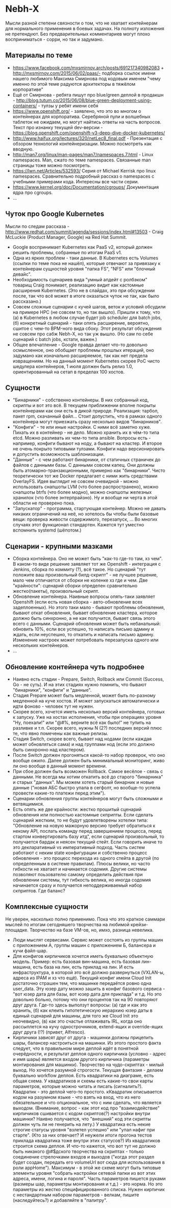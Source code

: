 # Nebh-X

Мысли разной степени связности о том, что не хватает контейнерам для нормального применения в боевых задачах. На полноту изложения не претендуют. Без предварительных комментариев могут плохо восприниматься - сорри, но так и задумано.

## Материалы по теме

* https://www.facebook.com/mxsmirnov.arch/posts/691217340982083 + http://mxsmirnov.com/2015/06/02/paas/- подборка ссылок имени нашего любимого Максима Смирнова под кодовым именем "чему именно по этой теме радуются архитекторы в тяжёлом корпоративе"
* Ещё от Смирнова - ребята пишут про blue/green деплой в продакшн - http://blog.tutum.co/2015/06/08/blue-green-deployment-using-containers/ - тулзы у ребят имени себя
* https://www.openshift.org/ - заявлено, что это во многом о контейнерах для корпоратива. Серебряной пули и волшебных таблеток не ожидаем, но могут найтись ответы на часть вопросов. Текст про изнанку текущей dev-версии - https://blog.openshift.com/openshift-v3-deep-dive-docker-kubernetes/
* http://www.haifux.org/lectures/320/netLec8_final.pdf - Презентация с обзором технологий контейнеризации. Можно посмотреть как вводную.
* http://man7.org/linux/man-pages/man7/namespaces.7.html  - Linux namespaces. Man, сжато по теме namespaces. Связанные man страницы тоже можно посмотреть.
* https://lwn.net/Articles/532593/ Серия от Michael Kerrisk про linux namespaces. Сравнительно подробный рассказ о namespaces с учебными примерами кода. Интересны все части серии.
* https://www.kernel.org/doc/Documentation/cgroups/ Документация ядра про cgroups.
* ...

## Чуток про Google Kubernetes
Мысли по следам рассказа - http://www.redhat.com/summit/agenda/sessions/index.html#13503 -  Craig McLuckie (Product Manager, Google) на Red Hat Summit.
* Google воспринимает Kubernetes как PaaS v2, который должен решить проблемы, собранные по итогам PaaS v1.
* Одна из ярких проблем - таки данные. В Kubernetes есть Volumes (ссылки по теме пока не нашёл), которые отвечают за привязаку к контейнерам сущностей уровня "папка FS", "NFS" или "блочный девайс".
* Необходимость сценариев вида "умный апдейт с ролбэком" товарищ Craig понимает, реализацию видит как кастомные расширения Kubernetes. (Это не в слайдах, это при обсуждении после, так что всё может в итоге оказаться чуток не так, как было рассказано.)
* Совсем сложные сценарии с кучей шагов, веток и условий обсудили на примере HPC (не совсем то, но так вышло). Пришли к тому, что (а) в Kubernetes в любом случае будет job scheduler для batch jobs, (б) конкретный сценарий - таки опять расширение, вероятно, сшитое с чем-то BPM-ного вида сбоку. Этот результат обсуждения не совсем про сабж Nebh-X, но так уж вышло. (Но сам по себе сценарий с batch jobs, кстати, важен.)
* Общее впечатление - Google правда делает что-то довольно осмысленное, оно обобщает проблемы прошлых итераций, оно задумано как изначально расширяемое, так как нет предела извращениям. Но на данный момент Kubernetes скорее PoC чисто шедулера контейнеров, 1 июля должен быть релиз 1.0, ориентированный на сетап в пределах 100 хостов.

## Сущности

* "Бинарники" - собственно контейнеры. В них собранный код, скрипты и вот это всё. В текущем приближении вполне покрыты контейнерами как они есть в дикой природе. Реализация: тарбол, пакет rpm, скачанный файл... Стоит допустить, что в рамках одного контейнера могут приезжать сразу несколько видов "бинарников".
* "Конфиги" - те или иные настройки. С ними всё заметно хуже. Пихать их в контейнер - не дело. Можно хранить их в чём-то типа etcd. Можно разливать их чем-то типа ansible. Вопросы есть - например, конфиги бывают на ноду, а бывают на кластер. И второе не очень покрыто типовыми тулзами. Конфиги надо версионировать и допустить возможность шаблонизации.
* "Данные" - с чем работают бинарники, от статичных страничек до файлов с данными базы. С данными совсем капец. Они должны быть атомарно-транзакционными, примерно как "бинарники". Чисто теоретически тот же Docker предлагает с ними жить средствами OverlayFS. Идея выглядит не совсем очевидной - можно использовать снапшоты LVM (что более распространено), можно снапшоты btrfs (что более модно), можно снапшоты железных хранилок (что более энтерпрайзно). Ну и вообще ни черта в этой области не проверено пока.
* "Запускатор" - программа, стартующая контейнер. Можно не давать никаких ограничений на неё, но хотелось бы чтобы были базовые вещи: проверка живости содержимого, перезапуск, ... Во многих случаях этот функционал стандартен. Кажется тут уместно вспомнить systemd (шёпотом.)


## Сценарии - крупными мазками

* Сборка контейнера. Оно не может быть "как-то где-то там, хз чем". В каком-то виде решение заявляет тот же Openshift - интеграция с Jenkins, сборка по коммиту (?), всё такое. Но сценарий "тут положите ваш произвольный билд-скрипт" - не лучшее решение, мало чем отличается от сборки не коленке хз где и чем. Две "крайности": сценарий сборки определен сравнительно жестко(пакеты), произвольный скрипт.
* Обновление контейнера. Наивные вопросы опять-таки заявляет Openshift (если есть новая сборка - авто-обновление всех задеплоенных). Но этого таки мало - бывают проблемы обновления, бывают откат обновления, бывает обновление кластера, которое должно быть синхронно, а не как получится, бывает связь этого всего с данными. Сценарий обновления может быть небанальный: обновить 10%, если  все успешно, то написать письмо админу и ждать, если неуспешно, то откатить и написать письмо админу. Изменение настроек может потребовать перезапуска одного или нескольких контейнеров.
* ...


## Обновление контейнера чуть подробнее

* Наивно есть стадии - Prepare, Switch, Rollback или Commit (Success, Go - не суть). И на этих стадиях нужно помнить, что бывают "бинарники", "конфиги" и "данные".
* Стадия Prepare может быть медленной, может быть по-разному медленной на куче хостов. И может запускаться автоматически и идти фоново - человек тут не нужен.
* Скорее всего, хочется иметь несколько версий контейнера, готовых к запуску. Уже на хостах исполнения, чтобы при операциях уровня "Ну, поехали!" или "@#%, верните всё как было!" не тупить на разливке и т.п. Скорее всего, нужны N (2?) последних версий плюс те, что явно помечены как важные релизы.
* Стадия Switch, скорее всего, бывает над нодами (если каждая может обновляться сама) и над группами нод (если это должно быть синхронно над кластером).
* После Switch должен прогоняться какой-то набор проверок, что оно вообще ожило. Далее должен быть минимальный мониторинг, живо ли оно вообще в данный момент времени.
* При сбое должен быть возможен Rollback. Самое весёлое - связь с данными. Не всегда мы хотим откатить всё до старого "бинарника" и старых "данных". Мы можем хотеть старый бинарник и новые данные ("новая АБС быстро упала в сегфолт, но вообще-то успела провести какие-то платежи перед этим").
* Сценарии обновления группы контейнеров могут быть сложными и ветвящимися.
* Есть опять же две крайности: жестко прошитый сценарий обновления или полностью кастомные скприпты. Если сделать сценарий жестким, то не будут удовлетворены хотелки типа: "Обновление на новую мажорную версию требует обратиться к некому API, послать команду перед завершением процесса, перед стартом конвертировать базу итд",  если сценарий произвольный, то получается бардак и неясен текущий стейт. Если говорить иначе то это декларативный vs императивный подход. Часть систем работают с неким state конфигурации и собственно процесс обновления - это процесс перехода из одного стейта в другой (по определенным в системе правилам). Плюсы велики, но часто гибкости не хватает и начинается содомия. Другие системы позволяют поьзователю самому определить действия при обновлении системы, тут гибкость велика, но иногда содомия начинается сразу и получается неподдерживаемый набор скприптов. Где баланс?

## Комплексные сущности

Не уверен, насколько полно применимо. Пока что это краткое саммари мыслей по итогам сегодняшего творчества на любимой крейзи-площадке. Творчество на базе VM-ов, но, имхо, разница невелика.

* Люди мыслят сервисами. Сервис может состоять из группы машин с приложением А, группы машин с приложением Б, балансера и кучи файл-шар.
* Для конфигов кирпичиков хочется иметь буквально объектную модель. Пример: есть базовая вин-машина, есть базовая лин-машина, есть база на лин, есть приклад на лин. И есть инфраструктура, в которой это всё должно развернуться (VXLAN-ы, адреса из IPAM и хз что ещё). Текущий конфиг имени Cloud Init достаточно страшен тем, что машинке передаётся ровно одна user_data. Эту юзер дату можно зашить в конфиг базового сервиса - "вот юзер дата для базы, вот юзер дата для приклада" и т.д. Но это довольно больно, потому что они процентов так на 90 повторяют друг друга. Где-то здесь выползут вопросы: (а) где и как это хранить, (б) как клеить гипотетическую иерархию юзер даты в единый сценарий для машины, для того же Cloud Init это неочевидно, (в) как это счастье отлаживать IRL, когда оно рассыплется на кучу однострочников, extend-ящих и override-ящих друг друга (!?) (привет, Alfresco).
* Кирпичики зависят друг от друга - машинки должны прицепить шары, балансер настроиться на машинки. Из этого простого факта следует, что в правильном мире деплой идёт в понятной очерёдности, и результат деплоя одного кирпичика (условно - адрес и имя шары) является входом другого кирпичика (параметры монтирования для машинки). Творчество на чудо-скриптах - милый выход. Но хочется разумной строгости. Текущая фантазия - делаем буквально workflow деплоя. Есть квадратики на диаграме, есть общая схема. У квадратиков и схемы есть какие-то свои карты параметров, которые можно читать и писать (сигналить?). Квадратик - это деплой чего-то простого. кКвадратик описывается кодом на разумном языке - что взять на вход, что из него обязательное и что опциональное, что с ним сделать, что является выходом. (Внимание, вопрос - как этот код про "взаимодействие" кирпичиков сшивается с кодом скриптов(?) настройки внутри машинки? Наивно получается, что "внешний" код эти скрипты должен чуть ли не генерить на лету.) У квадратика есть некие строгие статусы уровня "взлетел успешно" или "упал нафиг при старте". (Кто за них отвечает? И неужели итоги прогона тестов приклада квадратика тоже внутри этих статусов?) Из квадратиков строится схема деплоя. И что-то кажется, что вот тут не должно быть никакого @#$дского творчества на скриптах - только соединение стрелочками входов и выходов ("когда этот раздел будет создан, передать его volumeUrl вот сюда для использования в роли appHome"). Максимум - в этой же схеме могут быть типовые элементы уровня "собрать настройки сетевой папки из вот этих адреса, имени, логина и пароля". Часть параметров пишется руками (размеры шар, параметры монтирования и т.д.) - это норма. Но это параметры из жестко специфицированного списка. Нужен кирпичик с нестандартным набором параметров - велкам, пишите (наследуйтесь?) и добавляйте в "палитру".
